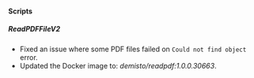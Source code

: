 
#### Scripts
##### ReadPDFFileV2
- Fixed an issue where some PDF files failed on `Could not find object` error.
- Updated the Docker image to: *demisto/readpdf:1.0.0.30663*.
